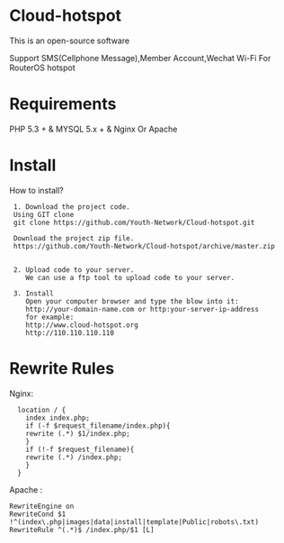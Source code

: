 # Cloud-hotspot
  
  This is an open-source software
  
  Support SMS(Cellphone Message),Member Account,Wechat Wi-Fi For RouterOS hotspot

# Requirements
  PHP 5.3 +  & MYSQL 5.x + & Nginx Or Apache

# Install

  How to install? 
	
	 1. Download the project code.
	 Using GIT clone		
	 git clone https://github.com/Youth-Network/Cloud-hotspot.git		
		
	 Download the project zip file.	 	 
	 https://github.com/Youth-Network/Cloud-hotspot/archive/master.zip
			
			
	 2. Upload code to your server.
	    We can use a ftp tool to upload code to your server.			
			
	 3. Install
	    Open your computer browser and type the blow into it:
		http://your-domain-name.com or http:your-server-ip-address
		for example:
		http://www.cloud-hotspot.org 
		http://110.110.110.110	    
	
# Rewrite Rules
	
 Nginx:
  
	  location / {
	    index index.php;
	    if (-f $request_filename/index.php){
		rewrite (.*) $1/index.php;
	    }
	    if (!-f $request_filename){
		rewrite (.*) /index.php;
	    }
	  }
	  
Apache :

	RewriteEngine on  
	RewriteCond $1 !^(index\.php|images|data|install|template|Public|robots\.txt) 
	RewriteRule ^(.*)$ /index.php/$1 [L]
	
